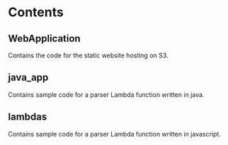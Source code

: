 # Contents

## WebApplication
Contains the code for the static website hosting on S3.
## java_app
Contains sample code for a parser Lambda function written in java.
## lambdas
Contains sample code for a parser Lambda function written in javascript.